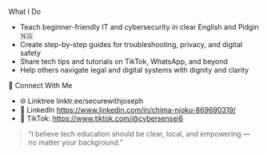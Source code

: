 What I Do
- Teach beginner-friendly IT and cybersecurity in clear English and Pidgin 🇳🇬
- Create step-by-step guides for troubleshooting, privacy, and digital safety
- Share tech tips and tutorials on TikTok, WhatsApp, and beyond
- Help others navigate legal and digital systems with dignity and clarity

🔗 Connect With Me
- 🌐 Linktree linktr.ee/securewithjoseph
- 💼 LinkedIn https://www.linkedin.com/in/chima-njoku-869690319/
- 📱 TikTok: https://www.tiktok.com/@cybersensei6

> “I believe tech education should be clear, local, and empowering — no matter your background.”

